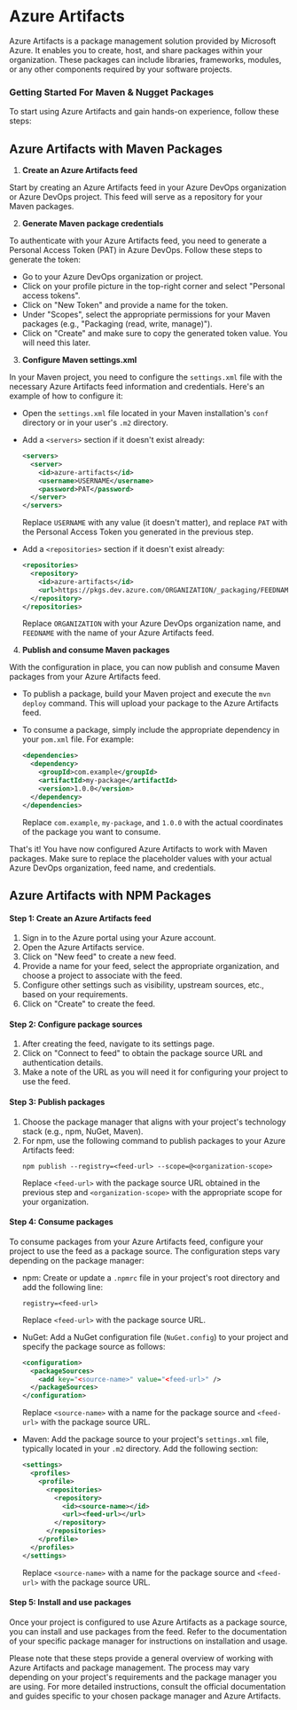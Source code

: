 # Azure Artifacts

Azure Artifacts is a package management solution provided by Microsoft Azure. It enables you to create, host, and share packages within your organization. These packages can include libraries, frameworks, modules, or any other components required by your software projects.



### Getting Started For Maven & Nugget Packages

To start using Azure Artifacts and gain hands-on experience, follow these steps:

## Azure Artifacts with Maven Packages

1. **Create an Azure Artifacts feed**

Start by creating an Azure Artifacts feed in your Azure DevOps organization or Azure DevOps project. This feed will serve as a repository for your Maven packages.

2. **Generate Maven package credentials**

To authenticate with your Azure Artifacts feed, you need to generate a Personal Access Token (PAT) in Azure DevOps. Follow these steps to generate the token:

   - Go to your Azure DevOps organization or project.
   - Click on your profile picture in the top-right corner and select "Personal access tokens".
   - Click on "New Token" and provide a name for the token.
   - Under "Scopes", select the appropriate permissions for your Maven packages (e.g., "Packaging (read, write, manage)").
   - Click on "Create" and make sure to copy the generated token value. You will need this later.

3. **Configure Maven settings.xml**

In your Maven project, you need to configure the `settings.xml` file with the necessary Azure Artifacts feed information and credentials. Here's an example of how to configure it:

   - Open the `settings.xml` file located in your Maven installation's `conf` directory or in your user's `.m2` directory.
   - Add a `<servers>` section if it doesn't exist already:
   
     ```xml
     <servers>
       <server>
         <id>azure-artifacts</id>
         <username>USERNAME</username>
         <password>PAT</password>
       </server>
     </servers>
     ```
     
     Replace `USERNAME` with any value (it doesn't matter), and replace `PAT` with the Personal Access Token you generated in the previous step.

   - Add a `<repositories>` section if it doesn't exist already:

     ```xml
     <repositories>
       <repository>
         <id>azure-artifacts</id>
         <url>https://pkgs.dev.azure.com/ORGANIZATION/_packaging/FEEDNAME/maven/v1</url>
       </repository>
     </repositories>
     ```
     
     Replace `ORGANIZATION` with your Azure DevOps organization name, and `FEEDNAME` with the name of your Azure Artifacts feed.

4. **Publish and consume Maven packages**

With the configuration in place, you can now publish and consume Maven packages from your Azure Artifacts feed.

   - To publish a package, build your Maven project and execute the `mvn deploy` command. This will upload your package to the Azure Artifacts feed.
   
   - To consume a package, simply include the appropriate dependency in your `pom.xml` file. For example:

     ```xml
     <dependencies>
       <dependency>
         <groupId>com.example</groupId>
         <artifactId>my-package</artifactId>
         <version>1.0.0</version>
       </dependency>
     </dependencies>
     ```

     Replace `com.example`, `my-package`, and `1.0.0` with the actual coordinates of the package you want to consume.

That's it! You have now configured Azure Artifacts to work with Maven packages. Make sure to replace the placeholder values with your actual Azure DevOps organization, feed name, and credentials.

## Azure Artifacts with NPM Packages

#### Step 1: Create an Azure Artifacts feed

1. Sign in to the Azure portal using your Azure account.
2. Open the Azure Artifacts service.
3. Click on "New feed" to create a new feed.
4. Provide a name for your feed, select the appropriate organization, and choose a project to associate with the feed.
5. Configure other settings such as visibility, upstream sources, etc., based on your requirements.
6. Click on "Create" to create the feed.

#### Step 2: Configure package sources

1. After creating the feed, navigate to its settings page.
2. Click on "Connect to feed" to obtain the package source URL and authentication details.
3. Make a note of the URL as you will need it for configuring your project to use the feed.

#### Step 3: Publish packages

1. Choose the package manager that aligns with your project's technology stack (e.g., npm, NuGet, Maven).
2. For npm, use the following command to publish packages to your Azure Artifacts feed:
   ```
   npm publish --registry=<feed-url> --scope=@<organization-scope>
   ```
   Replace `<feed-url>` with the package source URL obtained in the previous step and `<organization-scope>` with the appropriate scope for your organization.

#### Step 4: Consume packages

To consume packages from your Azure Artifacts feed, configure your project to use the feed as a package source. The configuration steps vary depending on the package manager:

- npm: Create or update a `.npmrc` file in your project's root directory and add the following line:
  ```
  registry=<feed-url>
  ```
  Replace `<feed-url>` with the package source URL.

- NuGet: Add a NuGet configuration file (`NuGet.config`) to your project and specify the package source as follows:
  ```xml
  <configuration>
    <packageSources>
      <add key="<source-name>" value="<feed-url>" />
    </packageSources>
  </configuration>
  ```
  Replace `<source-name>` with a name for the package source and `<feed-url>` with the package source URL.

- Maven: Add the package source to your project's `settings.xml` file, typically located in your `.m2` directory. Add the following section:
  ```xml
  <settings>
    <profiles>
      <profile>
        <repositories>
          <repository>
            <id><source-name></id>
            <url><feed-url></url>
          </repository>
        </repositories>
      </profile>
    </profiles>
  </settings>
  ```
  Replace `<source-name>` with a name for the package source and `<feed-url>` with the package source URL.

#### Step 5: Install and use packages

Once your project is configured to use Azure Artifacts as a package source, you can install and use packages from the feed. Refer to the documentation of your specific package manager for instructions on installation and usage.

Please note that these steps provide a general overview of working with Azure Artifacts and package management. The process may vary depending on your project's requirements and the package manager you are using. For more detailed instructions, consult the official documentation and guides specific to your chosen package manager and Azure Artifacts.
